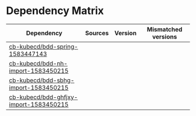 # Dependency Matrix

Dependency | Sources | Version | Mismatched versions
---------- | ------- | ------- | -------------------
[cb-kubecd/bdd-spring-1583447143](https://github.com/cb-kubecd/bdd-spring-1583447143.git) |  | []() | 
[cb-kubecd/bdd-nh-import-1583450215](https://github.com/cb-kubecd/bdd-nh-import-1583450215.git) |  | []() | 
[cb-kubecd/bdd-sbhg-import-1583450215](https://github.com/cb-kubecd/bdd-sbhg-import-1583450215.git) |  | []() | 
[cb-kubecd/bdd-ghfjxy-import-1583450215](https://github.com/cb-kubecd/bdd-ghfjxy-import-1583450215.git) |  | []() | 
